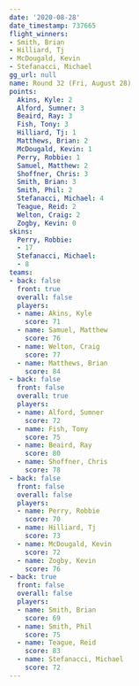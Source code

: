 ```yaml
---
date: '2020-08-28'
date_timestamp: 737665
flight_winners:
- Smith, Brian
- Hilliard, Tj
- McDougald, Kevin
- Stefanacci, Michael
gg_url: null
name: Round 32 (Fri, August 28)
points:
  Akins, Kyle: 2
  Alford, Sumner: 3
  Beaird, Ray: 3
  Fish, Tony: 3
  Hilliard, Tj: 1
  Matthews, Brian: 2
  McDougald, Kevin: 1
  Perry, Robbie: 1
  Samuel, Matthew: 2
  Shoffner, Chris: 3
  Smith, Brian: 3
  Smith, Phil: 2
  Stefanacci, Michael: 4
  Teague, Reid: 2
  Welton, Craig: 2
  Zogby, Kevin: 0
skins:
  Perry, Robbie:
  - 17
  Stefanacci, Michael:
  - 8
teams:
- back: false
  front: true
  overall: false
  players:
  - name: Akins, Kyle
    score: 71
  - name: Samuel, Matthew
    score: 76
  - name: Welton, Craig
    score: 77
  - name: Matthews, Brian
    score: 84
- back: false
  front: false
  overall: true
  players:
  - name: Alford, Sumner
    score: 72
  - name: Fish, Tony
    score: 75
  - name: Beaird, Ray
    score: 80
  - name: Shoffner, Chris
    score: 78
- back: false
  front: false
  overall: false
  players:
  - name: Perry, Robbie
    score: 70
  - name: Hilliard, Tj
    score: 73
  - name: McDougald, Kevin
    score: 72
  - name: Zogby, Kevin
    score: 76
- back: true
  front: false
  overall: false
  players:
  - name: Smith, Brian
    score: 69
  - name: Smith, Phil
    score: 75
  - name: Teague, Reid
    score: 83
  - name: Stefanacci, Michael
    score: 72
---
```

